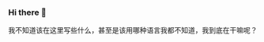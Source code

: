 ### Hi there 👋
我不知道该在这里写些什么，甚至是该用哪种语言我都不知道，我到底在干嘛呢？
<!--
**o0Lev1s0o/o0Lev1s0o** is a ✨ _special_ ✨ repository because its `README.md` (this file) appears on your GitHub profile.

Here are some ideas to get you started:

- 🔭 I’m currently working on ...
- 🌱 I’m currently learning ...
- 👯 I’m looking to collaborate on ...
- 🤔 I’m looking for help with ...
- 💬 Ask me about ...
- 📫 How to reach me: ...
- 😄 Pronouns: ...
- ⚡ Fun fact: ...
-->
